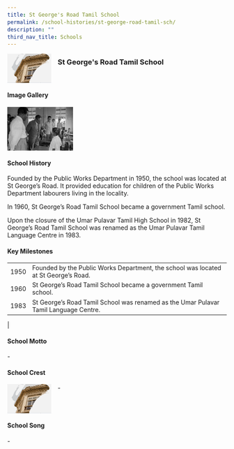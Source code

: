 ```yaml
---
title: St George's Road Tamil School
permalink: /school-histories/st-george-road-tamil-sch/
description: ""
third_nav_title: Schools
---
```

<img src="/images/stgeorgeroadtamil1.png" style="width:20%;margin-right:15px;" align = "left">

### **St George's Road Tamil School**

<br clear="left">

#### **Image Gallery**

<p><a href="https://staging.d1yxymztqoj7qn.amplifyapp.com/images/stgeorgeroadtamil2.jpg">  
<img src="/images/stgeorgeroadtamil2.jpg" style="width:30%;margin-right:15px;" align = "left">
</a></p>

<br clear="left">

#### **School History**
Founded by the Public Works Department in 1950, the school was located at St George’s Road. It provided education for children of the Public Works Department labourers living in the locality.

In 1960, St George’s Road Tamil School became a government Tamil school.

Upon the closure of the Umar Pulavar Tamil High School in 1982, St George’s Road Tamil School was renamed as the Umar Pulavar Tamil Language Centre in 1983.

#### **Key Milestones**

|  |  |
|:---:|---|
| 1950 | Founded by the Public Works Department, the school was located at St George’s Road. |
| 1960 | St George’s Road Tamil School became a government Tamil school. |
| 1983 | St George’s Road Tamil School was renamed as the Umar Pulavar Tamil Language Centre. |
|

#### **School Motto**
\-

#### **School Crest**
<img src="/images/stgeorgeroadtamil1.png" style="width:20%;margin-right:15px;" align = "left">

\-

<br clear="left">

#### **School Song**
\-